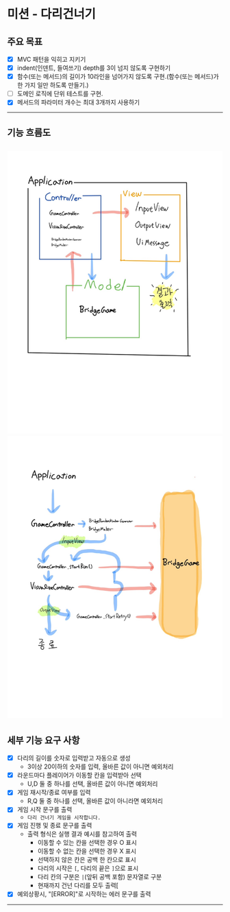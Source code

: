 # 미션 - 다리건너기
## 주요 목표
- [x] MVC 패턴을 익히고 지키기
- [x] indent(인덴트, 들여쓰기) depth를 3이 넘지 않도록 구현하기
- [x] 함수(또는 메서드)의 길이가 10라인을 넘어가지 않도록 구현.(함수(또는 메서드)가 한 가지 일만 하도록 만들기.)
- [ ] 도메인 로직에 단위 테스트를 구현.
- [x] 메서드의 파라미터 개수는 최대 3개까지 사용하기
---
## 기능 흐름도
![MVC 패턴 계획도](2.jpg)
![기능 흐름도](1.jpg)
---

## 세부 기능 요구 사항
- [x] 다리의 길이를 숫자로 입력받고 자동으로 생성
  - 3이상 20이하의 숫자를 입력, 올바른 값이 아니면 예외처리
- [x] 라운드마다 플레이어가 이동할 칸을 입력받아 선택
  - U,D 둘 중 하나를 선택, 올바른 값이 아니면 예외처리
- [x] 게임 재시작/종료 여부를 입력
  - R,Q 둘 중 하나를 선택, 올바른 값이 아니라면 예외처리
- [x] 게임 시작 문구를 출력
  - ```다리 건너기 게임을 시작합니다.```
- [x] 게임 진행 및 종료 문구를 출력
  - 출력 형식은 실행 결과 예시를 참고하여 출력
    - 이동할 수 있는 칸을 선택한 경우 O 표시
    - 이동할 수 없는 칸을 선택한 경우 X 표시
    - 선택하지 않은 칸은 공백 한 칸으로 표시
    - 다리의 시작은 `[`, 다리의 끝은 `]`으로 표시
    - 다리 칸의 구분은 ` | `(앞뒤 공백 포함) 문자열로 구분
    - 현재까지 건넌 다리를 모두 출력[
- [x] 예외상황시, "[ERROR]"로 시작하는 에러 문구를 출력

---
